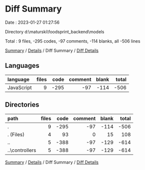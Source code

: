 # Diff Summary

Date : 2023-01-27 01:27:56

Directory d:\\maturski\\foodsprint_backend\\models

Total : 9 files,  -295 codes, -97 comments, -114 blanks, all -506 lines

[Summary](results.md) / [Details](details.md) / Diff Summary / [Diff Details](diff-details.md)

## Languages
| language | files | code | comment | blank | total |
| :--- | ---: | ---: | ---: | ---: | ---: |
| JavaScript | 9 | -295 | -97 | -114 | -506 |

## Directories
| path | files | code | comment | blank | total |
| :--- | ---: | ---: | ---: | ---: | ---: |
| . | 9 | -295 | -97 | -114 | -506 |
| . (Files) | 4 | 93 | 0 | 15 | 108 |
| .. | 5 | -388 | -97 | -129 | -614 |
| ..\\controllers | 5 | -388 | -97 | -129 | -614 |

[Summary](results.md) / [Details](details.md) / Diff Summary / [Diff Details](diff-details.md)